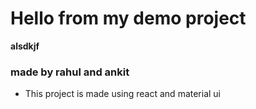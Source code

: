 # Hello from my demo project

**alsdkjf**

### made by rahul and ankit

- This project is made using react and material ui

